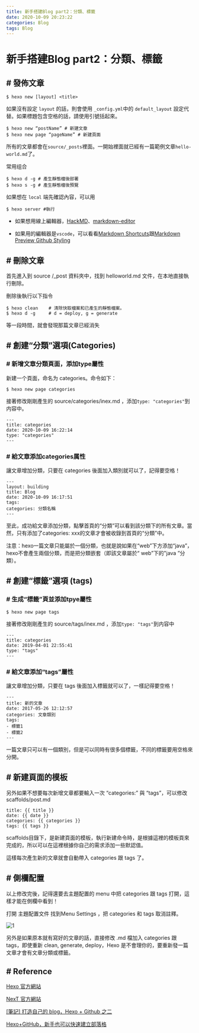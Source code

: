 ```yaml
---
title: 新手搭建Blog part2：分類、標籤
date: 2020-10-09 20:23:22
categories: Blog
tags: Blog
---
```

# 新手搭建Blog part2：分類、標籤

## # 發佈文章

```
$ hexo new [layout] <title>
```

如果沒有設定 `layout` 的話，則會使用 `_config.yml`中的 `default_layout` 設定代替。如果標題包含空格的話，請使用引號括起來。

```
$ hexo new “postName” # 新建文章
$ hexo new page “pageName” # 新建頁面
```

所有的文章都會在`source/_posts`裡面。一開始裡面就已經有一篇範例文章`hello-world.md`了。

常用组合

```
$ hexo d -g # 產生靜態檔後部署
$ hexo s -g # 產生靜態檔後預覽
```

如果想在 `local` 端先確認內容，可以用

```
$ hexo server #執行
```

- 如果想用線上編輯器，[HackMD](https://hackmd.io/sHXhBDrtQh-nzU5oeVotGw)、[markdown-editor](https://markdown-editor.github.io/)

- 如果用的編輯器是`vscode`，可以看看[Markdown Shortcuts](https://marketplace.visualstudio.com/items?itemName=mdickin.markdown-shortcuts)跟[Markdown Preview Github Styling](https://marketplace.visualstudio.com/items?itemName=bierner.markdown-preview-github-styles)

## # 刪除文章

首先進入到 source /_post 資料夾中，找到 helloworld.md 文件，在本地直接執行刪除。

刪除後執行以下指令

```
$ hexo clean    # 清除快取檔案和已產生的靜態檔案。
$ hexo d -g     # d = deploy, g = generate
```

等一段時間，就會發現那篇文章已經消失

## # 創建“分類”選項(Categories)

### # 新增文章分類頁面，添加type屬性

新建一个頁面，命名为 categories。命令如下：

```
$ hexo new page categories
```

接著修改剛剛產生的 source/categories/inex.md ，添加`type: "categories"`到内容中。

```
---
title: categories
date: 2020-10-09 16:22:14
type: "categories"
---
```

### # 給文章添加categories属性

讓文章增加分類，只要在 categories 後面加入類別就可以了，記得要空格！

```
---
layout: building
title: Blog
date: 2020-10-09 16:17:51
tags:
categories: 分類名稱
---
```

至此，成功給文章添加分類，點擊首頁的“分類”可以看到該分類下的所有文章。當然，只有添加了categories: xxx的文章才會被收錄到首頁的“分類”中。

注意：hexo一篇文章只能屬於一個分類，也就是說如果在“web”下方添加“java”，hexo不會產生兩個分類，而是把分類嵌套（即該文章屬於“ web”下的"java ”分類）。

## # 創建“標籤”選項 (tags)

### # 生成“標籤”頁並添加tpye屬性

```
$ hexo new page tags
```

接著修改剛剛產生的 source/tags/inex.md ，添加`type: "tags"`到内容中

```
---
title: categories
date: 2019-04-01 22:55:41
type: "tags"
---
```

### # 給文章添加“tags”屬性

讓文章增加分類，只要在 tags 後面加入標籤就可以了，一樣記得要空格！

```
---
title: 新的文章
date: 2017-05-26 12:12:57
categories: 文章類別
tags:
- 標籤1
- 標籤2
---
```

一篇文章只可以有一個類別，但是可以同時有很多個標籤，不同的標籤要用空格來分開。

## # 新建頁面的模板

另外如果不想要每次新增文章都要輸入一次 “categories:” 與 “tags”，可以修改 scaffolds/post.md

```
title: {{ title }}
date: {{ date }}
categories: {{ categories }}
tags: {{ tags }}
```

scaffolds目錄下，是新建頁面的模板，執行新建命令時，是根據這裡的模板頁來完成的，所以可以在這裡根據你自己的需求添加一些默認值。

這樣每次產生新的文章就會自動帶入 categories 跟 tags 了。

## # 側欄配置

以上修改完後，記得還要去主題配置的 menu 中把 categories 跟 tags 打開，這樣才能在側欄中看到！

打開 主題配置文件 找到Menu Settings ，把 categories 和 tags 取消註釋。

<img src="./1.png" alt="1">

另外是如果原本就有寫好的文章的話，直接修改 .md 檔加入 categories 跟 tags，即使重新 clean, generate, deploy，Hexo 是不會理你的，要重新發一篇文章才會有文章分類或標籤。

## # Reference

[Hexo 官方網站](https://hexo.io/zh-tw/index.html)

[NexT 官方網站](http://theme-next.iissnan.com/)

[[筆記] 打造自己的 blog，Hexo + Github 之二](https://kemushi54.github.io/2019/04/01/%E7%AD%86%E8%A8%98-%E6%89%93%E9%80%A0%E8%87%AA%E5%B7%B1%E7%9A%84-blog%EF%BC%8CHexo-Github-%E4%B9%8B%E4%BA%8C/)

[Hexo+GitHub，新手也可以快速建立部落格](https://blackmaple.me/hexo-tutorial/)